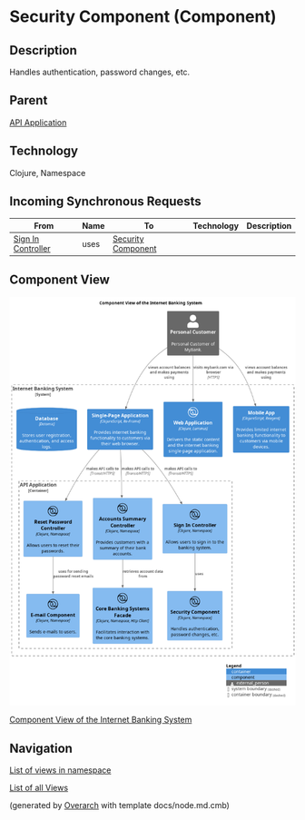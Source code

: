 
# Security Component (Component)
## Description
Handles authentication, password changes, etc.

## Parent
[API Application](../../../mybank/digital-banking/internet-banking-system/api-application.md)

## Technology
Clojure, Namespace
## Incoming Synchronous Requests 
| From | Name | To | Technology | Description |
|---|---|---|---|---|
| [Sign In Controller](../../../mybank/digital-banking/internet-banking-system/sign-in-controller.md) | uses | [Security Component](../../../mybank/digital-banking/internet-banking-system/security-component.md) |  |  |

## Component View
![Component View of the Internet Banking System](../../../mybank/digital-banking/internet-banking-system/component-view.png)

[Component View of the Internet Banking System](../../../mybank/digital-banking/internet-banking-system/component-view.md)


## Navigation
[List of views in namespace](./views-in-namespace.md)

[List of all Views](../../../views.md)


(generated by [Overarch](https://github.com/soulspace-org/overarch) with template docs/node.md.cmb)

